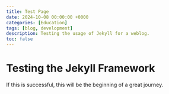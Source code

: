 ```yaml
---
title: Test Page
date: 2024-10-08 00:00:00 +0000
categories: [Education]
tags: [blog, development]
description: Testing the usage of Jekyll for a weblog.
toc: false
---
```

# Testing the Jekyll Framework

If this is successful, this will be the beginning of a great journey.
